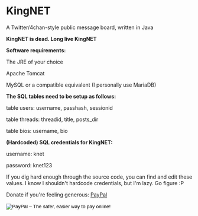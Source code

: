 # KingNET
A Twitter/4chan-style public message board, written in Java

**KingNET is dead. Long live KingNET**

**Software requirements:**

The JRE of your choice

Apache Tomcat

MySQL or a compatible equivalent (I personally use MariaDB)

**The SQL tables need to be setup as follows:**

table users:
username, passhash, sessionid

table threads:
threadid, title, posts_dir

table bios:
username, bio

**(Hardcoded) SQL credentials for KingNET:**

username: knet

password: knet123

If you dig hard enough through the source code, you can find and edit these values. I know I shouldn't hardcode credentials, but I'm lazy. Go figure :P

Donate if you're feeling generous: <a href="https://www.paypal.com/cgi-bin/webscr?cmd=_s-xclick&hosted_button_id=G7LPZC684RYFL" target="_top">PayPal</a>
<form>
<input type="image" src="https://www.paypalobjects.com/en_GB/i/btn/btn_paynow_SM.gif" border="0" name="submit" alt="PayPal – The safer, easier way to pay online!">
<img alt="" border="0" src="https://www.paypalobjects.com/en_GB/i/scr/pixel.gif" width="1" height="1">
</form>
